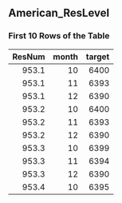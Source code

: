## American_ResLevel
### First 10 Rows of the Table
|   ResNum |   month |   target |
|---------:|--------:|---------:|
|    953.1 |      10 |     6400 |
|    953.1 |      11 |     6393 |
|    953.1 |      12 |     6390 |
|    953.2 |      10 |     6400 |
|    953.2 |      11 |     6393 |
|    953.2 |      12 |     6390 |
|    953.3 |      10 |     6399 |
|    953.3 |      11 |     6394 |
|    953.3 |      12 |     6390 |
|    953.4 |      10 |     6395 |